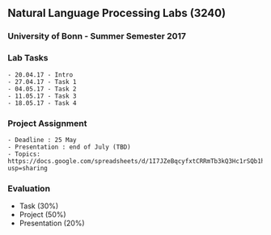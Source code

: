 ## Natural Language Processing Labs (3240)
### University of Bonn - Summer Semester 2017

### Lab Tasks
	- 20.04.17 - Intro
	- 27.04.17 - Task 1
	- 04.05.17 - Task 2
	- 11.05.17 - Task 3
	- 18.05.17 - Task 4

### Project Assignment 
	- Deadline : 25 May
	- Presentation : end of July (TBD)
	- Topics: https://docs.google.com/spreadsheets/d/1I7JZeBqcyfxtCRRmTb3kQ3Hc1rSQb1hgXW3ltXuqhd8/edit?usp=sharing
  
### Evaluation
  - Task (30%) 
  - Project (50%) 
  - Presentation (20%)
